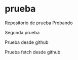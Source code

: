 # prueba
Repositorio de prueba
Probando

Segunda prueba

Prueba desde github

Prueba fetch desde github
